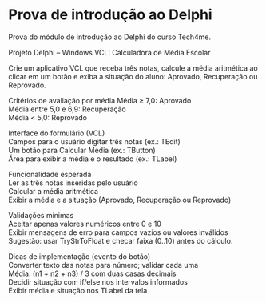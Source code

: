 # Prova de introdução ao Delphi
Prova do módulo de introdução ao Delphi do curso Tech4me.  

Projeto Delphi – Windows VCL: Calculadora de Média Escolar  

Crie um aplicativo VCL que receba três notas, calcule a média aritmética ao clicar em um botão e exiba a situação do aluno: Aprovado, Recuperação ou Reprovado.  

Critérios de avaliação por média
Média ≥ 7,0: Aprovado  
Média entre 5,0 e 6,9: Recuperação  
Média < 5,0: Reprovado  

Interface do formulário (VCL)  
Campos para o usuário digitar três notas (ex.: TEdit)  
Um botão para Calcular Média (ex.: TButton)  
Área para exibir a média e o resultado (ex.: TLabel)  

Funcionalidade esperada  
Ler as três notas inseridas pelo usuário  
Calcular a média aritmética  
Exibir a média e a situação (Aprovado, Recuperação ou Reprovado)  

Validações mínimas  
Aceitar apenas valores numéricos entre 0 e 10  
Exibir mensagens de erro para campos vazios ou valores inválidos  
Sugestão: usar TryStrToFloat e checar faixa (0..10) antes do cálculo.  

Dicas de implementação (evento do botão)  
Converter texto das notas para número; validar cada uma  
Média: (n1 + n2 + n3) / 3 com duas casas decimais  
Decidir situação com if/else nos intervalos informados  
Exibir média e situação nos TLabel da tela  
